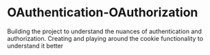 # OAuthentication-OAuthorization
Building the project to understand the nuances of authentication and authorization. Creating and playing around the cookie functionality to understand it better
